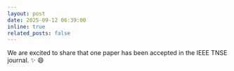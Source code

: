 ```yaml
---
layout: post
date: 2025-09-12 06:39:00
inline: true
related_posts: false
---
```


We are excited to share that one paper has been accepted in the IEEE TNSE journal. :sparkles: :smile:
